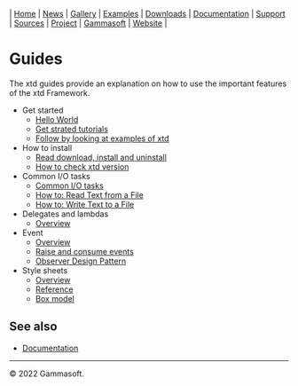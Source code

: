 | [Home](home.md) | [News](news.md) | [Gallery](gallery.md) | [Examples](examples.md) | [Downloads](downloads.md) | [Documentation](documentation.md) | [Support](support.md) | [Sources](https://github.com/gammasoft71/xtd) | [Project](https://sourceforge.net/projects/xtdpro/) | [Gammasoft](gammasoft.md) | [Website](https://gammasoft71.wixsite.com/xtdpro) |

# Guides

The xtd guides provide an explanation on how to use the important features of the xtd Framework. 

* Get started
  * [Hello World](guide_hello_world.md)
  * [Get strated tutorials](tutorials.md)
  * [Follow by looking at examples of xtd](../examples/README.md)
* How to install
  * [Read download, install and uninstall](downloads.md)
  * [How to check xtd version](guide_check_version.md)
* Common I/O tasks
  * [Common I/O tasks​](common_io_tasks.md)
  * [How to: Read Text from a File](common_io_tasks_read_text_from_a_file.md)
  * [How to: Write Text to a File](common_io_tasks_write_text_to_a_file.md)
* Delegates and lambdas
  * [Overview](guide_delegates_and_lambdas.md)
* Event
  * [Overview](guide_handle_and_raise_events.md)
  * [Raise and consume events](guide_raise_and_consume_events.md)
  * [Observer Design Pattern](guide_observer_design_pattern.md)
* Style sheets
  * [Overview](guide_style_sheets_overview.md)
  * [Reference](guide_style_sheets_reference.md)
  * [Box model](guide_style_sheets_box_model.md)

## See also
* [Documentation](documentation.md)

______________________________________________________________________________________________

© 2022 Gammasoft.
